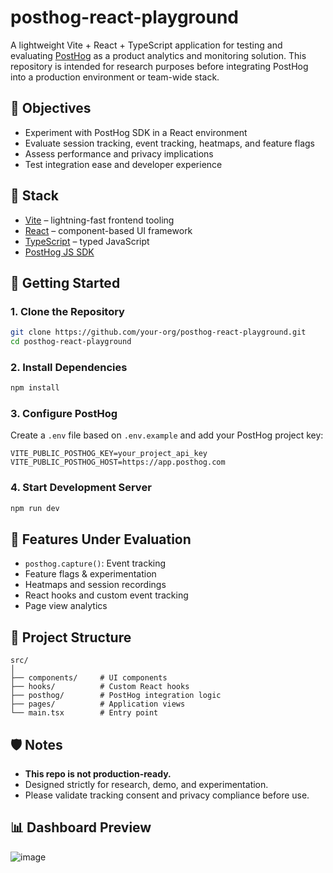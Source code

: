 # posthog-react-playground

A lightweight Vite + React + TypeScript application for testing and evaluating [PostHog](https://posthog.com/) as a product analytics and monitoring solution. This repository is intended for research purposes before integrating PostHog into a production environment or team-wide stack.

## 📌 Objectives

- Experiment with PostHog SDK in a React environment
- Evaluate session tracking, event tracking, heatmaps, and feature flags
- Assess performance and privacy implications
- Test integration ease and developer experience

## 🧱 Stack

- [Vite](https://vitejs.dev/) – lightning-fast frontend tooling
- [React](https://reactjs.org/) – component-based UI framework
- [TypeScript](https://www.typescriptlang.org/) – typed JavaScript
- [PostHog JS SDK](https://posthog.com/docs/libraries/js)

## 🚀 Getting Started

### 1. Clone the Repository

```bash
git clone https://github.com/your-org/posthog-react-playground.git
cd posthog-react-playground
```

### 2. Install Dependencies

```bash
npm install
```

### 3. Configure PostHog

Create a `.env` file based on `.env.example` and add your PostHog project key:

```env
VITE_PUBLIC_POSTHOG_KEY=your_project_api_key
VITE_PUBLIC_POSTHOG_HOST=https://app.posthog.com
```

### 4. Start Development Server

```bash
npm run dev
```

## 🧪 Features Under Evaluation

- `posthog.capture()`: Event tracking
- Feature flags & experimentation
- Heatmaps and session recordings
- React hooks and custom event tracking
- Page view analytics

## 📂 Project Structure

```
src/
│
├── components/     # UI components
├── hooks/          # Custom React hooks
├── posthog/        # PostHog integration logic
├── pages/          # Application views
└── main.tsx        # Entry point
```

## 🛡️ Notes

- **This repo is not production-ready.**
- Designed strictly for research, demo, and experimentation.
- Please validate tracking consent and privacy compliance before use.

## 📊 Dashboard Preview

![image](https://github.com/user-attachments/assets/3015986b-a0b8-4493-a76d-a620b4d733b8)

